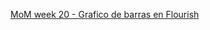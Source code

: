 [MoM week 20 - Grafico de barras en Flourish](https://public.flourish.studio/visualisation/2507238/)
